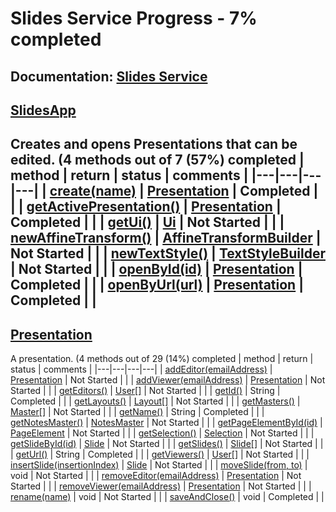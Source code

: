 # Slides Service Progress - 7% completed
**Documentation:** [Slides Service](https://developers.google.com/apps-script/reference/slides)
---
## [SlidesApp](https://developers.google.com/apps-script/reference/slides/slides-app)
Creates and opens Presentations that can be edited.
(4 methods out of 7 (57%) completed
| method | return | status | comments |
|---|---|---|---|
| [create(name)](https://developers.google.com/apps-script/reference/slides/slides-app#create(String)) | [Presentation](#presentation) | Completed | |
| [getActivePresentation()](https://developers.google.com/apps-script/reference/slides/slides-app#getactivepresentation) | [Presentation](#presentation) | Completed | |
| [getUi()](https://developers.google.com/apps-script/reference/slides/slides-app#getui) | [Ui](https://developers.google.com/apps-script/reference/base/ui) | Not Started | |
| [newAffineTransform()](https://developers.google.com/apps-script/reference/slides/slides-app#newaffinetransform) | [AffineTransformBuilder](#affinetransformbuilder) | Not Started | |
| [newTextStyle()](https://developers.google.com/apps-script/reference/slides/slides-app#newtextstyle) | [TextStyleBuilder](#textstylebuilder) | Not Started | |
| [openById(id)](https://developers.google.com/apps-script/reference/slides/slides-app#openbyidid) | [Presentation](#presentation) | Completed | |
| [openByUrl(url)](https://developers.google.com/apps-script/reference/slides/slides-app#openbyurlurl) | [Presentation](#presentation) | Completed | |
---
## [Presentation](https://developers.google.com/apps-script/reference/slides/presentation)
A presentation.
(4 methods out of 29 (14%) completed
| method | return | status | comments |
|---|---|---|---|
| [addEditor(emailAddress)](https://developers.google.com/apps-script/reference/slides/presentation#addeditoremailaddress) | [Presentation](#presentation) | Not Started | |
| [addViewer(emailAddress)](https://developers.google.com/apps-script/reference/slides/presentation#addvieweremailaddress) | [Presentation](#presentation) | Not Started | |
| [getEditors()](https://developers.google.com/apps-script/reference/slides/presentation#geteditors) | [User[]](https://developers.google.com/apps-script/reference/base/user) | Not Started | |
| [getId()](https://developers.google.com/apps-script/reference/slides/presentation#getid) | String | Completed | |
| [getLayouts()](https://developers.google.com/apps-script/reference/slides/presentation#getlayouts) | [Layout[]](#layout) | Not Started | |
| [getMasters()](https://developers.google.com/apps-script/reference/slides/presentation#getmasters) | [Master[]](#master) | Not Started | |
| [getName()](https://developers.google.com/apps-script/reference/slides/presentation#getname) | String | Completed | |
| [getNotesMaster()](https://developers.google.com/apps-script/reference/slides/presentation#getnotesmaster) | [NotesMaster](#notesmaster) | Not Started | |
| [getPageElementById(id)](https://developers.google.com/apps-script/reference/slides/presentation#getpageelementbyidid) | [PageElement](#pageelement) | Not Started | |
| [getSelection()](https://developers.google.com/apps-script/reference/slides/presentation#getselection) | [Selection](#selection) | Not Started | |
| [getSlideById(id)](https://developers.google.com/apps-script/reference/slides/presentation#getslidebyidid) | [Slide](#slide) | Not Started | |
| [getSlides()](https://developers.google.com/apps-script/reference/slides/presentation#getslides) | [Slide[]](#slide) | Not Started | |
| [getUrl()](https://developers.google.com/apps-script/reference/slides/presentation#geturl) | String | Completed | |
| [getViewers()](https://developers.google.com/apps-script/reference/slides/presentation#getviewers) | [User[]](https://developers.google.com/apps-script/reference/base/user) | Not Started | |
| [insertSlide(insertionIndex)](https://developers.google.com/apps-script/reference/slides/presentation#insertslideinsertionindex) | [Slide](#slide) | Not Started | |
| [moveSlide(from, to)](https://developers.google.com/apps-script/reference/slides/presentation#moveslidefrom,-to) | void | Not Started | |
| [removeEditor(emailAddress)](https://developers.google.com/apps-script/reference/slides/presentation#removeeditoremailaddress) | [Presentation](#presentation) | Not Started | |
| [removeViewer(emailAddress)](https://developers.google.com/apps-script/reference/slides/presentation#removevieweremailaddress) | [Presentation](#presentation) | Not Started | |
| [rename(name)](https://developers.google.com/apps-script/reference/slides/presentation#renamename) | void | Not Started | |
| [saveAndClose()](https://developers.google.com/apps-script/reference/slides/presentation#saveandclose) | void | Completed | |

